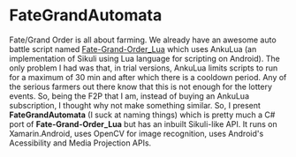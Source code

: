 # FateGrandAutomata
Fate/Grand Order is all about farming.
We already have an awesome auto battle script named [Fate-Grand-Order_Lua](https://github.com/29988122/Fate-Grand-Order_Lua) which uses AnkuLua (an implementation of Sikuli using Lua language for scripting on Android).
The only problem I had was that, in trial versions, AnkuLua limits scripts to run for a maximum of 30 min and after which there is a cooldown period.
Any of the serious farmers out there know that this is not enough for the lottery events.
So, being the F2P that I am, instead of buying an AnkuLua subscription, I thought why not make something similar.
So, I present **FateGrandAutomata** (I suck at naming things) which is pretty much a C# port of **Fate-Grand-Order_Lua** but has an inbuilt Sikuli-like API.
It runs on Xamarin.Android, uses OpenCV for image recognition, uses Android's Acessibility and Media Projection APIs.